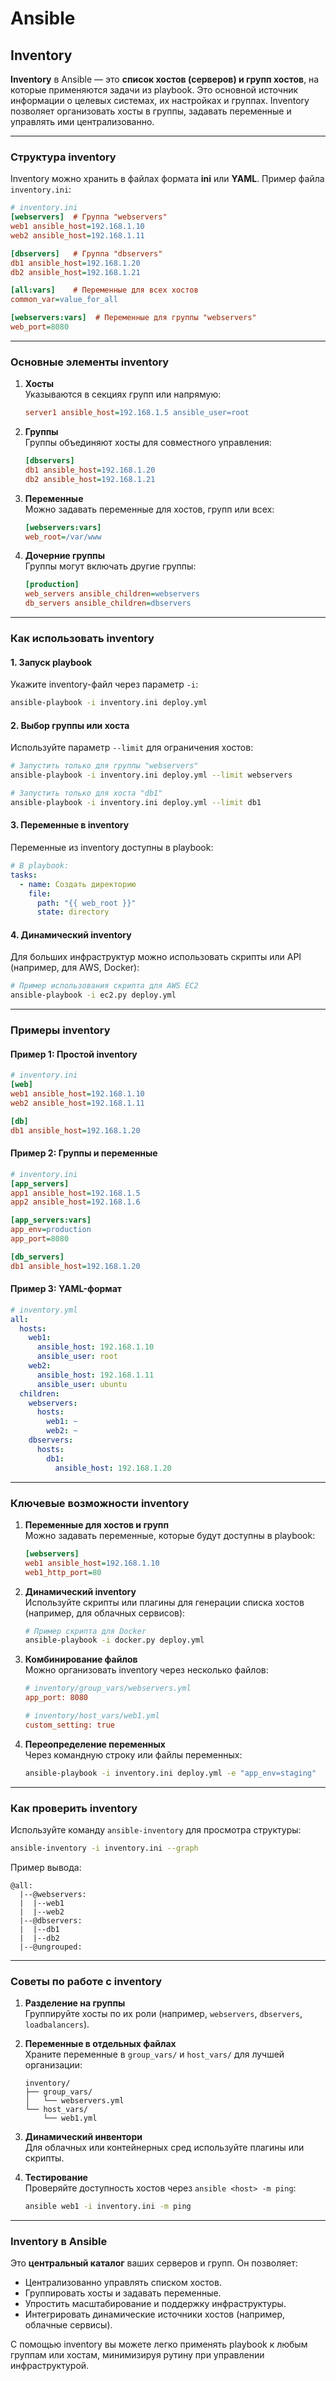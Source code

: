# Ansible
## Inventory

**Inventory** в Ansible — это **список хостов (серверов) и групп хостов**, на которые применяются задачи из playbook. Это основной источник информации о целевых системах, их настройках и группах. Inventory позволяет организовать хосты в группы, задавать переменные и управлять ими централизованно.

---

### **Структура inventory**
Inventory можно хранить в файлах формата **ini** или **YAML**. Пример файла `inventory.ini`:

```ini
# inventory.ini
[webservers]  # Группа "webservers"
web1 ansible_host=192.168.1.10
web2 ansible_host=192.168.1.11

[dbservers]   # Группа "dbservers"
db1 ansible_host=192.168.1.20
db2 ansible_host=192.168.1.21

[all:vars]    # Переменные для всех хостов
common_var=value_for_all

[webservers:vars]  # Переменные для группы "webservers"
web_port=8080
```

---

### **Основные элементы inventory**
1. **Хосты**  
   Указываются в секциях групп или напрямую:
   ```ini
   server1 ansible_host=192.168.1.5 ansible_user=root
   ```

2. **Группы**  
   Группы объединяют хосты для совместного управления:
   ```ini
   [dbservers]
   db1 ansible_host=192.168.1.20
   db2 ansible_host=192.168.1.21
   ```

3. **Переменные**  
   Можно задавать переменные для хостов, групп или всех:
   ```ini
   [webservers:vars]
   web_root=/var/www
   ```

4. **Дочерние группы**  
   Группы могут включать другие группы:
   ```ini
   [production]
   web_servers ansible_children=webservers
   db_servers ansible_children=dbservers
   ```

---

### **Как использовать inventory**
#### 1. **Запуск playbook**
   Укажите inventory-файл через параметр `-i`:
   ```bash
   ansible-playbook -i inventory.ini deploy.yml
   ```

#### 2. **Выбор группы или хоста**
   Используйте параметр `--limit` для ограничения хостов:
   ```bash
   # Запустить только для группы "webservers"
   ansible-playbook -i inventory.ini deploy.yml --limit webservers

   # Запустить только для хоста "db1"
   ansible-playbook -i inventory.ini deploy.yml --limit db1
   ```

#### 3. **Переменные в inventory**
   Переменные из inventory доступны в playbook:
   ```yaml
   # В playbook:
   tasks:
     - name: Создать директорию
       file:
         path: "{{ web_root }}"
         state: directory
   ```

#### 4. **Динамический inventory**
   Для больших инфраструктур можно использовать скрипты или API (например, для AWS, Docker):
   ```bash
   # Пример использования скрипта для AWS EC2
   ansible-playbook -i ec2.py deploy.yml
   ```

---

### **Примеры inventory**
#### **Пример 1: Простой inventory**
```ini
# inventory.ini
[web]
web1 ansible_host=192.168.1.10
web2 ansible_host=192.168.1.11

[db]
db1 ansible_host=192.168.1.20
```

#### **Пример 2: Группы и переменные**
```ini
# inventory.ini
[app_servers]
app1 ansible_host=192.168.1.5
app2 ansible_host=192.168.1.6

[app_servers:vars]
app_env=production
app_port=8080

[db_servers]
db1 ansible_host=192.168.1.20
```

#### **Пример 3: YAML-формат**
```yaml
# inventory.yml
all:
  hosts:
    web1:
      ansible_host: 192.168.1.10
      ansible_user: root
    web2:
      ansible_host: 192.168.1.11
      ansible_user: ubuntu
  children:
    webservers:
      hosts:
        web1: ~
        web2: ~
    dbservers:
      hosts:
        db1:
          ansible_host: 192.168.1.20
```

---

### **Ключевые возможности inventory**
1. **Переменные для хостов и групп**  
   Можно задавать переменные, которые будут доступны в playbook:
   ```ini
   [webservers]
   web1 ansible_host=192.168.1.10
   web1_http_port=80
   ```

2. **Динамический inventory**  
   Используйте скрипты или плагины для генерации списка хостов (например, для облачных сервисов):
   ```bash
   # Пример скрипта для Docker
   ansible-playbook -i docker.py deploy.yml
   ```

3. **Комбинирование файлов**  
   Можно организовать inventory через несколько файлов:
   ```ini
   # inventory/group_vars/webservers.yml
   app_port: 8080

   # inventory/host_vars/web1.yml
   custom_setting: true
   ```

4. **Переопределение переменных**  
   Через командную строку или файлы переменных:
   ```bash
   ansible-playbook -i inventory.ini deploy.yml -e "app_env=staging"
   ```

---

### **Как проверить inventory**
Используйте команду `ansible-inventory` для просмотра структуры:
```bash
ansible-inventory -i inventory.ini --graph
```

Пример вывода:
```
@all:
  |--@webservers:
  |  |--web1
  |  |--web2
  |--@dbservers:
  |  |--db1
  |  |--db2
  |--@ungrouped:
```

---

### **Советы по работе с inventory**
1. **Разделение на группы**  
   Группируйте хосты по их роли (например, `webservers`, `dbservers`, `loadbalancers`).

2. **Переменные в отдельных файлах**  
   Храните переменные в `group_vars/` и `host_vars/` для лучшей организации:
   ```plaintext
   inventory/
   ├── group_vars/
   │   └── webservers.yml
   └── host_vars/
       └── web1.yml
   ```

3. **Динамический инвентори**  
   Для облачных или контейнерных сред используйте плагины или скрипты.

4. **Тестирование**  
   Проверяйте доступность хостов через `ansible <host> -m ping`:
   ```bash
   ansible web1 -i inventory.ini -m ping
   ```

---

### **Inventory в Ansible**
Это **центральный каталог** ваших серверов и групп. Он позволяет:
- Централизованно управлять списком хостов.
- Группировать хосты и задавать переменные.
- Упростить масштабирование и поддержку инфраструктуры.
- Интегрировать динамические источники хостов (например, облачные сервисы).

С помощью inventory вы можете легко применять playbook к любым группам или хостам, минимизируя рутину при управлении инфраструктурой.
